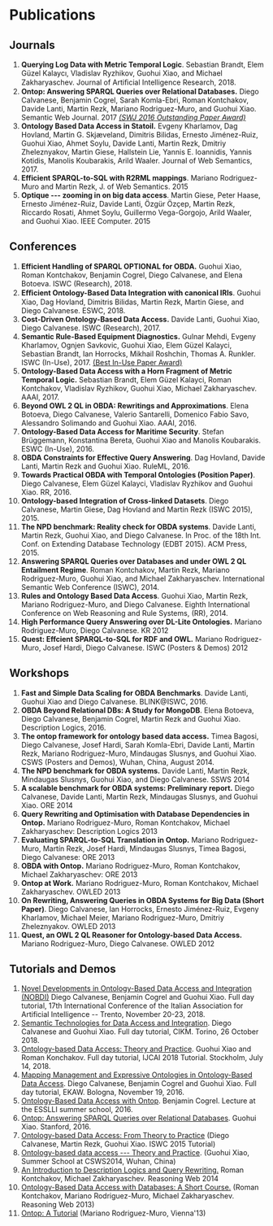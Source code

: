 # Publications

## Journals
1.  **Querying Log Data with Metric Temporal Logic**. Sebastian
        Brandt, Elem Güzel Kalaycı, Vladislav Ryzhikov, Guohui Xiao, and
        Michael Zakharyaschev. Journal of Artiﬁcial Intelligence
        Research, 2018.
2.  **Ontop: Answering SPARQL Queries over Relational Databases.**
        Diego Calvanese, Benjamin Cogrel, Sarah Komla-Ebri, Roman
        Kontchakov, Davide Lanti, Martin Rezk, Mariano Rodriguez-Muro,
        and Guohui Xiao. Semantic Web Journal. 2017 [*(SWJ 2016
        Outstanding Paper
        Award)*](http://www.semantic-web-journal.net/blog/semantic-web-journal-awards-2016)
3.  **Ontology Based Data Access in Statoil.** Evgeny
        Kharlamov, Dag Hovland, Martin G. Skjæveland, Dimitris Bilidas,
        Ernesto Jiménez-Ruiz, Guohui Xiao, Ahmet Soylu, Davide Lanti,
        Martin Rezk, Dmitriy Zheleznyakov, Martin Giese, Hallstein Lie,
        Yannis E. Ioannidis, Yannis Kotidis, Manolis Koubarakis, Arild
        Waaler. Journal of Web Semantics, 2017.
4.  **Efficient SPARQL-to-SQL with R2RML mappings**. Mariano
        Rodriguez-Muro and Martin Rezk, J. of Web Semantics. 2015
5.  **Optique --- zooming in on big data access**. Martin Giese,
        Peter Haase, Ernesto Jiménez-Ruiz, Davide Lanti, Özgür Özçep,
        Martin Rezk, Riccardo Rosati, Ahmet Soylu, Guillermo
        Vega-Gorgojo, Arild Waaler, and Guohui Xiao. IEEE Computer. 2015


## Conferences

1.  **Efficient Handling of SPARQL OPTIONAL for OBDA.** Guohui Xiao,
        Roman Kontchakov, Benjamin Cogrel, Diego Calvanese, and Elena
        Botoeva. ISWC (Research), 2018.
2.  **Eﬃcient Ontology-Based Data Integration with canonical IRIs**.
        Guohui Xiao, Dag Hovland, Dimitris Bilidas, Martin Rezk, Martin
        Giese, and Diego Calvanese. ESWC, 2018.
3.  **Cost-Driven Ontology-Based Data Access.** Davide
        Lanti, Guohui Xiao, Diego Calvanese. ISWC (Research), 2017.
4.  **Semantic Rule-Based Equipment Diagnostics.** Gulnar
        Mehdi, Evgeny Kharlamov, Ognjen Savkovic, Guohui Xiao, Elem
        Güzel Kalayci, Sebastian Brandt, Ian Horrocks, Mikhail Roshchin,
        Thomas A. Runkler. ISWC (In-Use), 2017. [(Best In-Use Paper
        Award)](https://iswc2017.semanticweb.org/program/awards/)
5.  **Ontology-Based Data Access with a Horn Fragment of Metric
        Temporal Logic.** Sebastian Brandt, Elem Güzel Kalayci,
        Roman Kontchakov, Vladislav Ryzhikov, Guohui Xiao, Michael
        Zakharyaschev. AAAI, 2017.
6.  **Beyond OWL 2 QL in OBDA: Rewritings and Approximations**.
        Elena Botoeva, Diego Calvanese, Valerio Santarelli, Domenico
        Fabio Savo, Alessandro Solimando and Guohui Xiao. AAAI, 2016.
7.  **Ontology-Based Data Access for Maritime Security**. Stefan
        Brüggemann, Konstantina Bereta, Guohui Xiao and Manolis
        Koubarakis. ESWC (In-Use), 2016.
8.  **OBDA Constraints for Effective Query Answering**. Dag Hovland,
        Davide Lanti, Martin Rezk and Guohui Xiao. RuleML, 2016.
9.  **Towards Practical OBDA with Temporal Ontologies (Position
        Paper)**. Diego Calvanese, Elem Güzel Kalayci, Vladislav
        Ryzhikov and Guohui Xiao. RR, 2016.
10. **Ontology-based Integration of Cross-linked Datasets**. Diego
        Calvanese, Martin Giese, Dag Hovland and Martin Rezk (ISWC
        2015), 2015.
11. **The NPD benchmark: Reality check for OBDA systems**. Davide
        Lanti, Martin Rezk, Guohui Xiao, and Diego Calvanese. In Proc.
        of the 18th Int. Conf. on Extending Database Technology (EDBT
        2015). ACM Press, 2015.
12. **Answering SPARQL Queries over Databases and under OWL 2 QL
        Entailment Regime**. Roman Kontchakov, Martin Rezk, Mariano
        Rodriguez-Muro, Guohui Xiao, and Michael Zakharyaschev.
        International Semantic Web Conference (ISWC), 2014.
13. **Rules and Ontology Based Data Access**. Guohui Xiao, Martin
        Rezk, Mariano Rodriguez-Muro, and Diego Calvanese. Eighth
        International Conference on Web Reasoning and Rule Systems,
        (RR), 2014.
14. **High Performance Query Answering over DL-Lite Ontologies.**
        Mariano Rodriguez-Muro, Diego Calvanese. KR 2012
15. **Quest: Effcient SPARQL-to-SQL for RDF and OWL.** Mariano
        Rodriguez-Muro, Josef Hardi, Diego Calvanese. ISWC (Posters &
        Demos) 2012

## Workshops
1.  **Fast and Simple Data Scaling for OBDA Benchmarks**. Davide
        Lanti, Guohui Xiao and Diego Calvanese. BLINK\@ISWC, 2016.
2.  **OBDA Beyond Relational DBs: A Study for MongoDB**. Elena
        Botoeva, Diego Calvanese, Benjamin Cogrel, Martin Rezk and
        Guohui Xiao. Description Logics, 2016.
3.  **The ontop framework for ontology based data access.** Timea
        Bagosi, Diego Calvanese, Josef Hardi, Sarah Komla-Ebri, Davide
        Lanti, Martin Rezk, Mariano Rodriguez-Muro, Mindaugas Slusnys,
        and Guohui Xiao. CSWS (Posters and Demos), Wuhan, China,
        August 2014.
4.  **The NPD benchmark for OBDA systems.** Davide Lanti, Martin
        Rezk, Mindaugas Slusnys, Guohui Xiao, and Diego Calvanese. SSWS
        2014
5.  **A scalable benchmark for OBDA systems: Preliminary report.**
        Diego Calvanese, Davide Lanti, Martin Rezk, Mindaugas Slusnys,
        and Guohui Xiao. ORE 2014
6.  **Query Rewriting and Optimisation with Database Dependencies in
        Ontop.** Mariano Rodriguez-Muro, Roman Kontchakov, Michael
        Zakharyaschev: Description Logics 2013
7.  **Evaluating SPARQL-to-SQL Translation in Ontop.** Mariano
        Rodriguez-Muro, Martín Rezk, Josef Hardi, Mindaugas Slusnys,
        Timea Bagosi, Diego Calvanese: ORE 2013
8.  **OBDA with Ontop.** Mariano Rodriguez-Muro, Roman Kontchakov,
        Michael Zakharyaschev: ORE 2013
9.  **Ontop at Work.** Mariano Rodriguez-Muro, Roman Kontchakov,
        Michael Zakharyaschev. OWLED 2013
10. **On Rewriting, Answering Queries in OBDA Systems for Big Data
        (Short Paper)**. Diego Calvanese, Ian Horrocks, Ernesto
        Jiménez-Ruiz, Evgeny Kharlamov, Michael Meier, Mariano
        Rodriguez-Muro, Dmitriy Zheleznyakov. OWLED 2013
11. **Quest, an OWL 2 QL Reasoner for Ontology-based Data Access.**
        Mariano Rodriguez-Muro, Diego Calvanese. OWLED 2012

## Tutorials and Demos
1.  [Novel Developments in Ontology-Based Data Access and
        Integration
        (NOBDI)](https://github.com/ontop/ontop-examples/tree/master/aixia-2018-tutorial/)
        Diego Calvanese, Benjamin Cogrel and Guohui Xiao. Full day
        tutorial, 17th International Conference of the Italian
        Association for Artificial Intelligence -- Trento, November
        20-23, 2018.
2.  [Semantic Technologies for Data Access and
        Integration](/research/tutorials/cikm-2018/).
        Diego Calvanese and Guohui Xiao. Full day tutorial, CIKM.
        Torino, 26 October 2018.
3.  [Ontology-based Data Access: Theory and
        Practice](http://ontop.inf.unibz.it/ijcai-2018-tutorial/).
        Guohui Xiao and Roman Konchakov. Full day tutorial, IJCAI 2018
        Tutorial. Stockholm, July 14, 2018.
4.  [Mapping Management and Expressive Ontologies in Ontology-Based
        Data Access](http://ontop.inf.unibz.it/ekaw-2016-tutorial/).
        Diego Calvanese, Benjamin Cogrel and Guohui Xiao. Full day
        tutorial, EKAW. Bologna, November 19, 2016.
5.  [Ontology-Based Data Access with
        Ontop](http://esslli2016.unibz.it/wp-content/uploads/2015/10/ontop-esslli.pdf).
        Benjamin Cogrel. Lecture at the ESSLLI summer school, 2016.
6.  [Ontop: Answering SPARQL Queries over Relational
        Databases](http://www.slideshare.net/guohuixiao/ontop-answering-sparql-queries-over-relational-databases/).
        Guohui Xiao. Stanford, 2016.
7.  [Ontology-based Data Access: From Theory to
        Practice](http://ontop.inf.unibz.it/iswc-2015-tutorial) (Diego
        Calvanese, Martin Rezk, Guohui Xiao. ISWC 2015 Tutorial)
8.  [Ontology-based data access --- Theory and
        Practice](http://www.ghxiao.org/talks/2014-csws-obda-talk.pdf).
        (Guohui Xiao, Summer School at CSWS2014, Wuhan, China)
9.  [An Introduction to Description Logics and Query
        Rewriting.](http://rw2014.di.uoa.gr/?q=Schedule) Roman
        Kontchakov, Michael Zakharyaschev. Reasoning Web 2014
10. [Ontology-Based Data Access with Databases: A Short
        Course.](http://link.springer.com/chapter/10.1007%2F978-3-642-39784-4_5)
        (Roman Kontchakov, Mariano Rodriguez-Muro, Michael
        Zakharyaschev. Reasoning Web 2013)
11. [Ontop: A Tutorial](http://www.slideshare.net/marianomx/ontop-a-tutorial)
        (Mariano Rodriguez-Muro, Vienna'13)